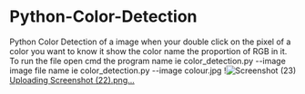 # Python-Color-Detection
Python Color Detection of a image when your double click on the pixel of a color you want to know it show the color name the proportion of RGB in it.
To run the file 
open cmd the program name ie color_detection.py --image image file name ie color_detection.py --image colour.jpg
!![Screenshot (23)](https://user-images.githubusercontent.com/76738182/231436510-688036b8-4248-4e49-b5a4-3f6e69894cb9.png)
[Uploading Screenshot (22).png…]()
